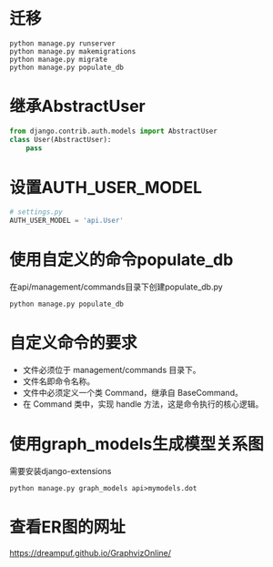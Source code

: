 # 迁移
```shell
python manage.py runserver
python manage.py makemigrations
python manage.py migrate
python manage.py populate_db
```
# 继承AbstractUser
```python
from django.contrib.auth.models import AbstractUser
class User(AbstractUser):
    pass
```
# 设置AUTH_USER_MODEL
```python
# settings.py
AUTH_USER_MODEL = 'api.User'
```
# 使用自定义的命令populate_db
在api/management/commands目录下创建populate_db.py
```shell
python manage.py populate_db
```
# 自定义命令的要求
- 文件必须位于 management/commands 目录下。
- 文件名即命令名称。
- 文件中必须定义一个类 Command，继承自 BaseCommand。
- 在 Command 类中，实现 handle 方法，这是命令执行的核心逻辑。
# 使用graph_models生成模型关系图
需要安装django-extensions
```shell
python manage.py graph_models api>mymodels.dot

```

# 查看ER图的网址
https://dreampuf.github.io/GraphvizOnline/
